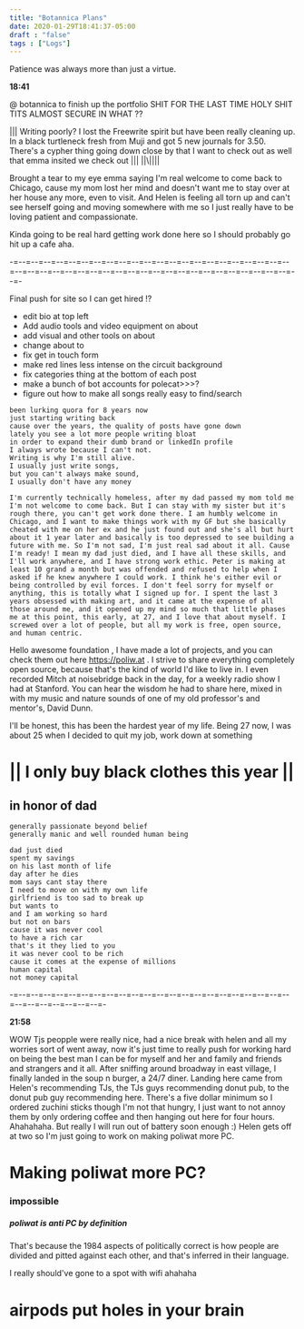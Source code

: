 ```yaml
---
title: "Botannica Plans"
date: 2020-01-29T18:41:37-05:00
draft : "false"
tags : ["Logs"]
---
```


Patience was always more than just a virtue.  

<!--more-->

**18:41**

@ botannica to finish up the portfolio SHIT FOR THE LAST TIME HOLY SHIT TITS ALMOST SECURE IN WHAT ??

||| Writing poorly? I lost the Freewrite spirit but have been really cleaning up. In a black turtleneck fresh from Muji and got 5 new journals for 3.50.  There's a cypher thing going down close by that I want to check out as well that emma insited we check out ||| \||\\||\||

Brought a tear to my eye emma saying I'm real welcome to come back to Chicago, cause my mom lost her mind and doesn't want me to stay over at her house any more, even to visit. And Helen is feeling all torn up and can't see herself going and moving somewhere with me so I just really have to be loving patient and compassionate.

<span style="display:none;">
 But time is ticking, life is short, and I have standards!    
But's aside we can probably work it out. Only nugget of hope is that she hopes she'll feel different, so I'm halfway out in some ways and all the way in in others.  
</span>

Kinda going to be real hard getting work done here so I should probably go hit up a cafe aha.


-=--=--=--=--=--=--=--=--=--=--=--=--=--=--=--=--=--=--=--=--=--=--=--=--=--=--=--=--=--=--=--=--=--=--=--=--=--=--=--=--=--=--=--=--=--=-

Final push for site so I can get hired !?

  - edit bio at top left
  - Add audio tools and video equipment on about
  - add visual and other tools on about
  - change about to
  - fix get in touch form
  - make red lines less intense on the circuit background
  - fix categories thing at the bottom of each post
  - make a bunch of bot accounts for polecat>>>?
  - figure out how to make all songs really easy to find/search


```
been lurking quora for 8 years now
just starting writing back
cause over the years, the quality of posts have gone down
lately you see a lot more people writing bloat
in order to expand their dumb brand or linkedIn profile
I always wrote because I can't not.
Writing is why I'm still alive.
I usually just write songs,
but you can't always make sound,
I usually don't have any money

I'm currently technically homeless, after my dad passed my mom told me I'm not welcome to come back. But I can stay with my sister but it's rough there, you can't get work done there. I am humbly welcome in Chicago, and I want to make things work with my GF but she basically cheated with me on her ex and he just found out and she's all but hurt about it 1 year later and basically is too depressed to see building a future with me. So I'm not sad, I'm just real sad about it all. Cause I'm ready! I mean my dad just died, and I have all these skills, and I'll work anywhere, and I have strong work ethic. Peter is making at least 10 grand a month but was offended and refused to help when I asked if he knew anywhere I could work. I think he's either evil or being controlled by evil forces. I don't feel sorry for myself or anything, this is totally what I signed up for. I spent the last 3 years obsessed with making art, and it came at the expense of all those around me, and it opened up my mind so much that little phases me at this point, this early, at 27, and I love that about myself. I screwed over a lot of people, but all my work is free, open source, and human centric.
```



Hello awesome foundation , I have made a lot of projects, and you can check them out here https://poliw.at . I strive to share everything completely open source, because that's the kind of world I'd like to live in. I even recorded Mitch at noisebridge back in the day, for a weekly radio show I had at Stanford. You can hear the wisdom he had to share here, mixed in with my music and nature sounds of one of my old professor's and mentor's, David Dunn.

I'll be honest, this has been the hardest year of my life. Being 27 now, I was about 25 when I decided to quit my job, work down at something

# || I only buy black clothes this year ||
## in honor of dad

```
generally passionate beyond belief
generally manic and well rounded human being

dad just died
spent my savings
on his last month of life
day after he dies
mom says cant stay there
I need to move on with my own life
girlfriend is too sad to break up
but wants to
and I am working so hard
but not on bars
cause it was never cool
to have a rich car
that's it they lied to you
it was never cool to be rich
cause it comes at the expense of millions
human capital
not money capital   
```
-=--=--=--=--=--=--=--=--=--=--=--=--=--=--=--=--=--=--=--=--=--=--=--=--=--=--=--=--=--=-



**21:58**

WOW Tjs peopple were really nice, had a nice break with helen and all my worries sort of went away, now it's just time to really push for working hard on being the best man I can be for myself and her and family and friends and strangers and it all. After sniffing around broadway in east village, I finally landed in the soup n burger, a 24/7 diner. Landing here came from Helen's recommending TJs, the TJs guys recommending donut pub, to the donut pub guy recommending here. There's a five dollar minimum so I ordered zuchini sticks though I'm not that hungry, I just want to not annoy them by only ordering coffee and then hanging out here for four hours. Ahahahaha. But really I will run out of battery soon enough :) Helen gets off at two so I'm just going to work on making poliwat more PC.

# Making poliwat more PC?
### impossible
##### poliwat is anti PC by definition

That's because the 1984 aspects of politically correct is how people are divided and pitted against each other, and that's inferred in their language.

I really should've gone to a spot with wifi ahahaha

# airpods put holes in your brain



<!--
1 read

2 write

3 music

4 sing

5 YT Vizzies

6 P Call

7 Dance workout

8 POLIW.AT Blog

9 Archive

10 FF L&L

11 Friends & Fam

12 Love & Legacy

 -->
